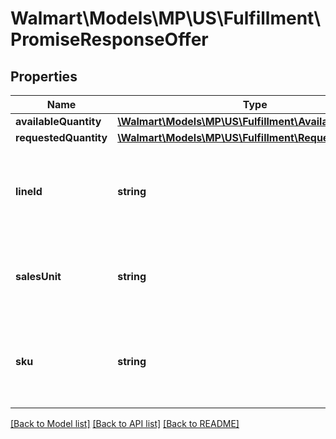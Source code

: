 # Walmart\Models\MP\US\Fulfillment\PromiseResponseOffer

## Properties

Name | Type | Description | Notes
------------ | ------------- | ------------- | -------------
**availableQuantity** | [**\Walmart\Models\MP\US\Fulfillment\AvailableQuantity**](AvailableQuantity.md) |  | [optional]
**requestedQuantity** | [**\Walmart\Models\MP\US\Fulfillment\RequestedQuantity**](RequestedQuantity.md) |  | [optional]
**lineId** | **string** | The identifier (UUID) for each line assigned by seller systems. | [optional]
**salesUnit** | **string** | Sales unit type. Currently supported type : 'EACH' | [optional]
**sku** | **string** | The identifier of the item in seller system (vendor sku). | [optional]


[[Back to Model list]](./) [[Back to API list]](../../../../../README.md#supported-apis) [[Back to README]](../../../../../README.md)
